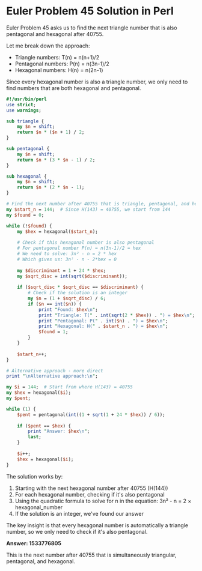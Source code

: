 # Euler Problem 45 Solution in Perl

Euler Problem 45 asks us to find the next triangle number that is also pentagonal and hexagonal after 40755.

Let me break down the approach:
- Triangle numbers: T(n) = n(n+1)/2
- Pentagonal numbers: P(n) = n(3n-1)/2  
- Hexagonal numbers: H(n) = n(2n-1)

Since every hexagonal number is also a triangle number, we only need to find numbers that are both hexagonal and pentagonal.

```perl
#!/usr/bin/perl
use strict;
use warnings;

sub triangle {
    my $n = shift;
    return $n * ($n + 1) / 2;
}

sub pentagonal {
    my $n = shift;
    return $n * (3 * $n - 1) / 2;
}

sub hexagonal {
    my $n = shift;
    return $n * (2 * $n - 1);
}

# Find the next number after 40755 that is triangle, pentagonal, and hexagonal
my $start_n = 144;  # Since H(143) = 40755, we start from 144
my $found = 0;

while (!$found) {
    my $hex = hexagonal($start_n);
    
    # Check if this hexagonal number is also pentagonal
    # For pentagonal number P(n) = n(3n-1)/2 = hex
    # We need to solve: 3n² - n = 2 * hex
    # Which gives us: 3n² - n - 2*hex = 0
    
    my $discriminant = 1 + 24 * $hex;
    my $sqrt_disc = int(sqrt($discriminant));
    
    if ($sqrt_disc * $sqrt_disc == $discriminant) {
        # Check if the solution is an integer
        my $n = (1 + $sqrt_disc) / 6;
        if ($n == int($n)) {
            print "Found: $hex\n";
            print "Triangle: T(" . int(sqrt(2 * $hex)) . ") = $hex\n";
            print "Pentagonal: P(" . int($n) . ") = $hex\n";
            print "Hexagonal: H(" . $start_n . ") = $hex\n";
            $found = 1;
        }
    }
    
    $start_n++;
}

# Alternative approach - more direct
print "\nAlternative approach:\n";

my $i = 144;  # Start from where H(143) = 40755
my $hex = hexagonal($i);
my $pent;

while (1) {
    $pent = pentagonal(int((1 + sqrt(1 + 24 * $hex)) / 6));
    
    if ($pent == $hex) {
        print "Answer: $hex\n";
        last;
    }
    
    $i++;
    $hex = hexagonal($i);
}
```

The solution works by:

1. Starting with the next hexagonal number after 40755 (H(144))
2. For each hexagonal number, checking if it's also pentagonal
3. Using the quadratic formula to solve for n in the equation: 3n² - n = 2 × hexagonal_number
4. If the solution is an integer, we've found our answer

The key insight is that every hexagonal number is automatically a triangle number, so we only need to check if it's also pentagonal.

**Answer: 1533776805**

This is the next number after 40755 that is simultaneously triangular, pentagonal, and hexagonal.

